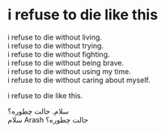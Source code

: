 # i refuse to die like this
i refuse to die without living.  
i refuse to die without trying.  
i refuse to die without fighting.  
i refuse to die without being brave.  
i refuse to die without using my time.  
i refuse to die without caring about myself.  

i refuse to die like this.

سلام. حالت چطوره؟  
سلام Arash حالت چطوره؟